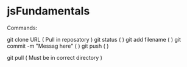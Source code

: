 # jsFundamentals

Commands:

git clone URL ( Pull in reposatory )
git status    (  )
git add filename      (  ) 
git commit -m "Messag here"    (  )
git push      (  )

git pull      ( Must be in correct directory )
